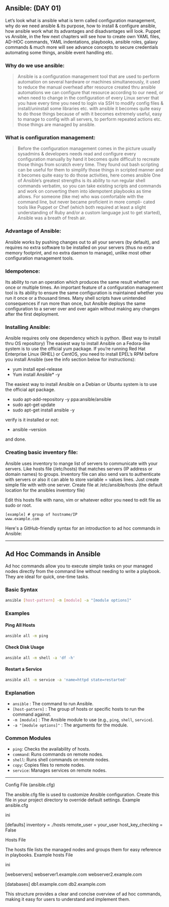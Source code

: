 ## Ansible: (DAY 01)

Let’s look what is ansible what is term called configuration management, why do we need ansible & its purpose, how to install & configure ansible, how ansible work what its advantages and disadvantages will look. Puppet vs Ansible, in the few next chapters will see how to create own YAML files, AD-HOC commands, YAML indentations, playbooks, ansible roles, galaxy commands & much more will see advance concepts to secure credentials automating some things, ansible event handling etc.

### Why do we use ansible:
>	Ansible is a configuration management tool that are used to perform automation on several hardware or machines simultaneously, it used to reduce the manual overhead after resource created thru ansible automations we can configure that resource according to our need, or when need to change in the configuration of every Linux server that you have every time you need to login via SSH to modify config files & install/uninstall some libraries etc. with ansible it becomes quite easy to do those things because of with it becomes extremely useful, easy to manage to config with all servers, to perform repeated actions etc. those things are managed by ansible.

### What is configuration management:
>	Before the configuration management comes in the picture usually sysadmins & developers needs read and configure every configuration manually by hand it becomes quite difficult to recreate those things from scratch every time. They found out bash scripting can be useful for them to simplify those things in scripted manner and it becomes quite easy to do those activities, here comes ansible One of Ansible’s greatest strengths is its ability to run regular shell commands verbatim, so you can take existing scripts and commands and work on converting them into idempotent playbooks as time allows. For someone (like me) who was comfortable with the command line, but never became proficient in more compli- cated tools like Puppet or Chef (which both required at least a slight understanding of Ruby and/or a custom language just to get started), Ansible was a breath of fresh air.  

### Advantage of Ansible:
Ansible works by pushing changes out to all your servers (by default), and requires no extra software to be installed on your servers (thus no extra memory footprint, and no extra daemon to manage), unlike most other configuration management tools.

### Idempotence:
Its ability to run an operation which produces the same result whether run once or multiple times. 
An important feature of a configuration management tool is its ability to ensure the same configuration is maintained whether you run it once or a thousand times. Many shell scripts have unintended consequences if run more than once, but Ansible deploys the same configuration to a server over and over again without making any changes after the first deployment.

### Installing Ansible:
Ansible requires only one dependency which is python. (Best way to install thru OS repository)
The easiest way to install Ansible on a Fedora-like system is to use the official yum package. If you’re running Red Hat Enterprise Linux (RHEL) or CentOS, you need to install EPEL’s RPM before you install Ansible (see the info section below for instructions):
-	yum install epel-release
-	Yum install Ansible* -y


The easiest way to install Ansible on a Debian or Ubuntu system is to use the official apt package.
-	sudo apt-add-repository -y ppa:ansible/ansible
-	sudo apt-get update
-	sudo apt-get install ansible -y


verify is it installed or not:
-	ansible –version


and done.

### Creating basic inventory file:
Ansible uses inventory to mange list of servers to communicate with your servers. Like hosts file (/etc/hosts) that matches servers (IP address or domain names) to groups. Inventory file can also send vars to authenticate with servers or also it can able to store variable = values lines. Just create simple file with with one server. Create file at /etc/ansible/hosts (the default location for the ansibles inventory file)

Edit this hosts file with nano, vim or whatever editor you need to edit file as sudo or root.
```
[example] # group of hostname/IP
www.example.com
```


Here's a GitHub-friendly syntax for an introduction to ad hoc commands in Ansible:


---

## Ad Hoc Commands in Ansible

Ad hoc commands allow you to execute simple tasks on your managed nodes directly from the command line without needing to write a playbook. They are ideal for quick, one-time tasks.

### Basic Syntax
```sh
ansible [host-pattern] -m [module] -a "[module options]"
```

### Examples

#### Ping All Hosts
```sh
ansible all -m ping
```

#### Check Disk Usage
```sh
ansible all -m shell -a 'df -h'
```

#### Restart a Service
```sh
ansible all -m service -a 'name=httpd state=restarted'
```

### Explanation
- `ansible` : The command to run Ansible.
- `[host-pattern]` : The group of hosts or specific hosts to run the command against.
- `-m [module]` : The Ansible module to use (e.g., `ping`, `shell`, `service`).
- `-a "[module options]"` : The arguments for the module.

### Common Modules
- `ping`: Checks the availability of hosts.
- `command`: Runs commands on remote nodes.
- `shell`: Runs shell commands on remote nodes.
- `copy`: Copies files to remote nodes.
- `service`: Manages services on remote nodes.

---

Config File (ansible.cfg)

The ansible.cfg file is used to customize Ansible configuration. Create this file in your project directory to override default settings.
Example ansible.cfg

ini

[defaults]
inventory = ./hosts
remote_user = your_user
host_key_checking = False

Hosts File

The hosts file lists the managed nodes and groups them for easy reference in playbooks.
Example hosts File

ini

[webservers]
webserver1.example.com
webserver2.example.com

[databases]
db1.example.com
db2.example.com

This structure provides a clear and concise overview of ad hoc commands, making it easy for users to understand and implement them.
